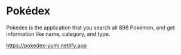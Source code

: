 # Pokédex
Pokédex is the application that you search all 898 Pokémon, and get information like name, category, and type.

https://pokedex-yumi.netlify.app

